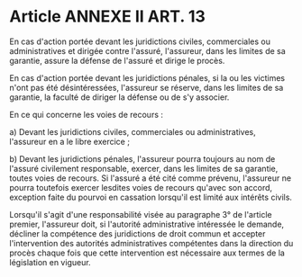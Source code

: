 # Article ANNEXE II ART. 13

En cas d'action portée devant les juridictions civiles, commerciales ou administratives et dirigée contre l'assuré, l'assureur, dans les limites de sa garantie, assure la défense de l'assuré et dirige le procès.

En cas d'action portée devant les juridictions pénales, si la ou les victimes n'ont pas été désintéressées, l'assureur se réserve, dans les limites de sa garantie, la faculté de diriger la défense ou de s'y associer.

En ce qui concerne les voies de recours :

a) Devant les juridictions civiles, commerciales ou administratives, l'assureur en a le libre exercice ;

b) Devant les juridictions pénales, l'assureur pourra toujours au nom de l'assuré civilement responsable, exercer, dans les limites de sa garantie, toutes voies de recours. Si l'assuré a été cité comme prévenu, l'assureur ne pourra toutefois exercer lesdites voies de recours qu'avec son accord, exception faite du pourvoi en cassation lorsqu'il est limité aux intérêts civils.

Lorsqu'il s'agit d'une responsabilité visée au paragraphe 3° de l'article premier, l'assureur doit, si l'autorité administrative intéressée le demande, décliner la compétence des juridictions de droit commun et accepter l'intervention des autorités administratives compétentes dans la direction du procès chaque fois que cette intervention est nécessaire aux termes de la législation en vigueur.
